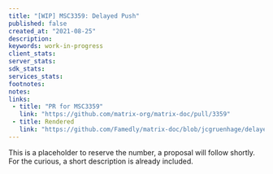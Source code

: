 ```yaml
---
title: "[WIP] MSC3359: Delayed Push"
published: false
created_at: "2021-08-25"
description:
keywords: work-in-progress
client_stats:
server_stats:
sdk_stats:
services_stats:
footnotes:
notes:
links:
 - title: "PR for MSC3359"
   link: "https://github.com/matrix-org/matrix-doc/pull/3359"
 - title: Rendered
   link: "https://github.com/Famedly/matrix-doc/blob/jcgruenhage/delayed-push/proposals/3359-delayed-push.md"
---
```


This is a placeholder to reserve the number, a proposal will follow shortly. For the curious, a short description is already included.
